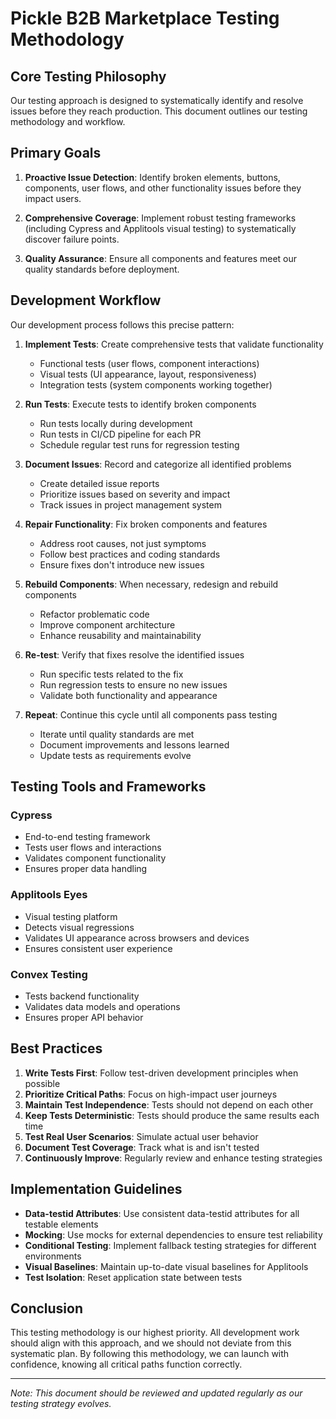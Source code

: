 # Pickle B2B Marketplace Testing Methodology

## Core Testing Philosophy

Our testing approach is designed to systematically identify and resolve issues before they reach production. This document outlines our testing methodology and workflow.

## Primary Goals

1. **Proactive Issue Detection**: Identify broken elements, buttons, components, user flows, and other functionality issues before they impact users.

2. **Comprehensive Coverage**: Implement robust testing frameworks (including Cypress and Applitools visual testing) to systematically discover failure points.

3. **Quality Assurance**: Ensure all components and features meet our quality standards before deployment.

## Development Workflow

Our development process follows this precise pattern:

1. **Implement Tests**: Create comprehensive tests that validate functionality
   - Functional tests (user flows, component interactions)
   - Visual tests (UI appearance, layout, responsiveness)
   - Integration tests (system components working together)

2. **Run Tests**: Execute tests to identify broken components
   - Run tests locally during development
   - Run tests in CI/CD pipeline for each PR
   - Schedule regular test runs for regression testing

3. **Document Issues**: Record and categorize all identified problems
   - Create detailed issue reports
   - Prioritize issues based on severity and impact
   - Track issues in project management system

4. **Repair Functionality**: Fix broken components and features
   - Address root causes, not just symptoms
   - Follow best practices and coding standards
   - Ensure fixes don't introduce new issues

5. **Rebuild Components**: When necessary, redesign and rebuild components
   - Refactor problematic code
   - Improve component architecture
   - Enhance reusability and maintainability

6. **Re-test**: Verify that fixes resolve the identified issues
   - Run specific tests related to the fix
   - Run regression tests to ensure no new issues
   - Validate both functionality and appearance

7. **Repeat**: Continue this cycle until all components pass testing
   - Iterate until quality standards are met
   - Document improvements and lessons learned
   - Update tests as requirements evolve

## Testing Tools and Frameworks

### Cypress

- End-to-end testing framework
- Tests user flows and interactions
- Validates component functionality
- Ensures proper data handling

### Applitools Eyes

- Visual testing platform
- Detects visual regressions
- Validates UI appearance across browsers and devices
- Ensures consistent user experience

### Convex Testing

- Tests backend functionality
- Validates data models and operations
- Ensures proper API behavior

## Best Practices

1. **Write Tests First**: Follow test-driven development principles when possible
2. **Prioritize Critical Paths**: Focus on high-impact user journeys
3. **Maintain Test Independence**: Tests should not depend on each other
4. **Keep Tests Deterministic**: Tests should produce the same results each time
5. **Test Real User Scenarios**: Simulate actual user behavior
6. **Document Test Coverage**: Track what is and isn't tested
7. **Continuously Improve**: Regularly review and enhance testing strategies

## Implementation Guidelines

- **Data-testid Attributes**: Use consistent data-testid attributes for all testable elements
- **Mocking**: Use mocks for external dependencies to ensure test reliability
- **Conditional Testing**: Implement fallback testing strategies for different environments
- **Visual Baselines**: Maintain up-to-date visual baselines for Applitools
- **Test Isolation**: Reset application state between tests

## Conclusion

This testing methodology is our highest priority. All development work should align with this approach, and we should not deviate from this systematic plan. By following this methodology, we can launch with confidence, knowing all critical paths function correctly.

---

*Note: This document should be reviewed and updated regularly as our testing strategy evolves.*
